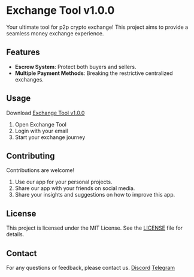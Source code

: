 # Exchange Tool v1.0.0
Your ultimate tool for p2p crypto exchange! This project aims to provide a seamless money exchange experience.

## Features

- **Escrow System**: Protect both buyers and sellers.
- **Multiple Payment Methods**: Breaking the restrictive centralized exchanges.

## Usage

Download [Exchange Tool v1.0.0](app.py)

1. Open Exchange Tool
2. Login with your email
3. Start your exchange journey

## Contributing

Contributions are welcome!

1. Use our app for your personal projects.
2. Share our app with your friends on social media.
3. Share your insights and suggestions on how to improve this app.

## License

This project is licensed under the MIT License. See the [LICENSE](LICENSE) file for details.

## Contact

For any questions or feedback, please contact us.
[Discord](https://discord.gg/rXPKpUMDq)
[Telegram](https://t.me/ttcle)
